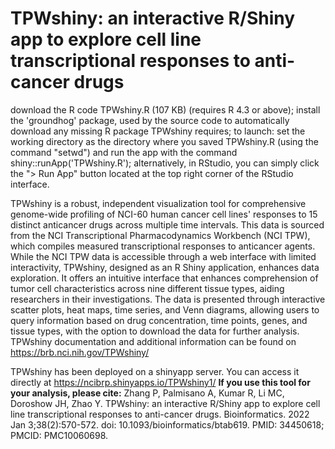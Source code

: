 # TPWshiny: an interactive R/Shiny app to explore cell line transcriptional responses to anti-cancer drugs
download the R code TPWshiny.R (107 KB) (requires R 4.3 or above);
install the 'groundhog' package, used by the source code to automatically download any missing R package TPWshiny requires;
to launch: set the working directory as the directory where you saved TPWshiny.R (using the command "setwd") and run the app with the command shiny::runApp('TPWshiny.R');
alternatively, in RStudio, you can simply click the "> Run App" button located at the top right corner of the RStudio interface.

TPWshiny is a robust, independent visualization tool for comprehensive genome-wide profiling of NCI-60 human cancer cell lines' responses to 15 distinct anticancer drugs across multiple time intervals. This data is sourced from the NCI Transcriptional Pharmacodynamics Workbench (NCI TPW), which compiles measured transcriptional responses to anticancer agents. While the NCI TPW data is accessible through a web interface with limited interactivity, TPWshiny, designed as an R Shiny application, enhances data exploration. It offers an intuitive interface that enhances comprehension of tumor cell characteristics across nine different tissue types, aiding researchers in their investigations. The data is presented through interactive scatter plots, heat maps, time series, and Venn diagrams, allowing users to query information based on drug concentration, time points, genes, and tissue types, with the option to download the data for further analysis.
TPWshiny documentation and additional information can be found on https://brb.nci.nih.gov/TPWshiny/

TPWshiny has been deployed on a shinyapp server.
You can access it directly at https://ncibrp.shinyapps.io/TPWshiny1/
**If you use this tool for your analysis, please cite:** Zhang P, Palmisano A, Kumar R, Li MC, Doroshow JH, Zhao Y. TPWshiny: an interactive R/Shiny app to explore cell line transcriptional responses to anti-cancer drugs. Bioinformatics. 2022 Jan 3;38(2):570-572. doi: 10.1093/bioinformatics/btab619. PMID: 34450618; PMCID: PMC10060698.
